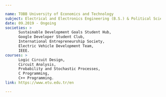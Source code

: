 ```yaml
---

name: TOBB University of Economics and Technology
subject: Electrical and Electronics Engineering (B.S.) & Political Science and International Relations (Minor)
date: 09.2019 - Ongoing
societies: >
      Sustainable Development Goals Student Hub, 
      Google Developer Student Club, 
      International Entrepreneurship Society, 
      Electric Vehicle Development Team, 
      IEEE.
courses: >
      Logic Circuit Design, 
      Circuit Analysis, 
      Probability and Stochastic Processes, 
      C Programming, 
      C++ Programming.
link: https://www.etu.edu.tr/en

---
```

